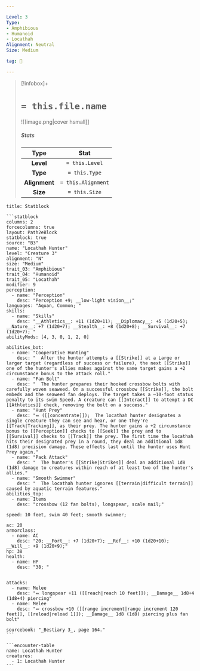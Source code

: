 ```yaml
---

Level: 3
Type:
- Amphibious
- Humanoid
- Locathah
Alignment: Neutral
Size: Medium

tag: 👹

---
```


> [!infobox]+
> #  `= this.file.name`
> ![[image.png|cover hsmall]]
> ##### Stats
> Type | Stat |
> :---:|:---:|
> **Level** | `= this.Level` |
> **Type** | `= this.Type` |
> **Alignment** | `= this.Alignment` |
> **Size** | `= this.Size` |



````ad-info
title: Statblock

```statblock
columns: 2
forcecolumns: true
layout: Path2eBlock
statblock: true
source: "B3"
name: "Locathah Hunter"
level: "Creature 3"
alignment: "N"
size: "Medium"
trait_03: "Amphibious"
trait_04: "Humanoid"
trait_05: "Locathah"
modifier: 9
perception:
  - name: "Perception"
    desc: "Perception +9; __low-light vision__;"
languages: "Aquan, Common; "
skills:
  - name: "Skills"
    desc: "__Athletics__: +11 (1d20+11); __Diplomacy__: +5 (1d20+5); __Nature__: +7 (1d20+7); __Stealth__: +8 (1d20+8); __Survival__: +7 (1d20+7); "
abilityMods: [4, 3, 0, 1, 2, 0]

abilities_bot:
  - name: "Cooperative Hunting"
    desc: "  After the hunter attempts a [[Strike]] at a Large or larger target (regardless of success or failure), the next [[Strike]] one of the hunter's allies makes against the same target gains a +2 circumstance bonus to the attack roll."
  - name: "Fan Bolt"
    desc: "  The hunter prepares their hooked crossbow bolts with carefully woven seaweed. On a successful crossbow [[Strike]], the bolt embeds and the seaweed fan deploys. The target takes a –10-foot status penalty to its swim Speed. A creature can [[Interact]] to attempt a DC [[Athletics]] check, removing the bolt on a success."
  - name: "Hunt Prey"
    desc: "⬻ ([[concentrate]]);  The locathah hunter designates a single creature they can see and hear, or one they're [[Track|Tracking]], as their prey. The hunter gains a +2 circumstance bonus to [[Perception]] checks to [[Seek]] the prey and to [[Survival]] checks to [[Track]] the prey. The first time the locathah hits their designated prey in a round, they deal an additional 1d8 (1d8) precision damage. These effects last until the hunter uses Hunt Prey again."
  - name: "Pack Attack"
    desc: "  The hunter's [[Strike|Strikes]] deal an additional 1d8 (1d8) damage to creatures within reach of at least two of the hunter's allies."
  - name: "Smooth Swimmer"
    desc: "  The locathah hunter ignores [[terrain|difficult terrain]] caused by aquatic terrain features."
abilities_top:
  - name: Items
    desc: "crossbow (12 fan bolts), longspear, scale mail;"

speed: 10 feet, swim 40 feet; smooth swimmer;

ac: 20
armorclass:
  - name: AC
    desc: "20; __Fort__: +7 (1d20+7); __Ref__: +10 (1d20+10); __Will__: +9 (1d20+9);"
hp: 38
health:
  - name: HP
    desc: "38; "


attacks:
  - name: Melee
    desc: "⬻ longspear +11 ([[reach|reach 10 feet]]); __Damage__ 1d8+4 (1d8+4) piercing"
  - name: Melee
    desc: "⬻ crossbow +10 ([[range increment|range increment 120 feet]], [[reload|reload 1]]); __Damage__ 1d8 (1d8) piercing plus fan bolt"

sourcebook: "_Bestiary 3_, page 164."
```

```encounter-table
name: Locathah Hunter
creatures:
  - 1: Locathah Hunter
```

````


